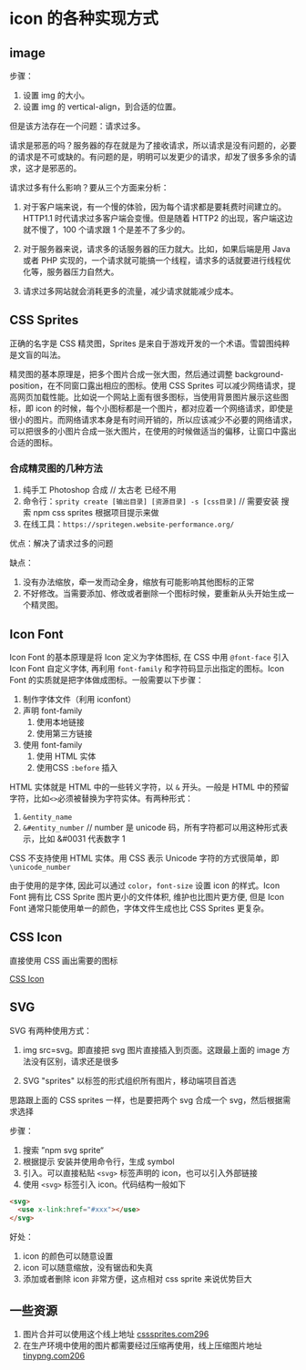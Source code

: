 # icon 的各种实现方式

## image

步骤：

1.  设置 img 的大小。
2. 设置 img 的 vertical-align，到合适的位置。

但是该方法存在一个问题：请求过多。

请求是邪恶的吗？服务器的存在就是为了接收请求，所以请求是没有问题的，必要的请求是不可或缺的。有问题的是，明明可以发更少的请求，却发了很多多余的请求，这才是邪恶的。

请求过多有什么影响？要从三个方面来分析：

1. 对于客户端来说，有一个慢的体验，因为每个请求都是要耗费时间建立的。HTTP1.1 时代请求过多客户端会变慢。但是随着 HTTP2 的出现，客户端这边就不慢了，100 个请求跟 1 个是差不了多少的。

2. 对于服务器来说，请求多的话服务器的压力就大。比如，如果后端是用 Java 或者 PHP 实现的，一个请求就可能搞一个线程，请求多的话就要进行线程优化等，服务器压力自然大。
3. 请求过多网站就会消耗更多的流量，减少请求就能减少成本。

## CSS Sprites

正确的名字是 CSS 精灵图，Sprites 是来自于游戏开发的一个术语。雪碧图纯粹是文盲的叫法。

精灵图的基本原理是，把多个图片合成一张大图，然后通过调整 background-position，在不同窗口露出相应的图标。使用 CSS Sprites 可以减少网络请求，提高网页加载性能。比如说一个网站上面有很多图标，当使用背景图片展示这些图标，即 icon 的时候，每个小图标都是一个图片，都对应着一个网络请求，即使是很小的图片。而网络请求本身是有时间开销的，所以应该减少不必要的网络请求，可以把很多的小图片合成一张大图片，在使用的时候做适当的偏移，让窗口中露出合适的图标。

### 合成精灵图的几种方法

1. 纯手工 Photoshop 合成  // 太古老 已经不用
2. 命令行：`sprity create [输出目录] [资源目录] -s [css目录]`  // 需要安装 搜索 npm css sprites 根据项目提示来做
3. 在线工具：`https://spritegen.website-performance.org/`

优点：解决了请求过多的问题

缺点：

1. 没有办法缩放，牵一发而动全身，缩放有可能影响其他图标的正常
2. 不好修改。当需要添加、修改或者删除一个图标时候，要重新从头开始生成一个精灵图。

## Icon Font

Icon Font 的基本原理是将 Icon 定义为字体图标, 在 CSS 中用 `@font-face`  引入 Icon Font 自定义字体, 再利用 `font-family` 和字符码显示出指定的图标。Icon Font 的实质就是把字体做成图标。一般需要以下步骤：

1. 制作字体文件（利用 iconfont）
2. 声明 font-family
   1. 使用本地链接
   2. 使用第三方链接
3. 使用 font-family
   1. 使用 HTML 实体
   2. 使用CSS `:before` 插入

HTML 实体就是 HTML 中的一些转义字符，以 `&` 开头。一般是 HTML 中的预留字符，比如`<>`必须被替换为字符实体。有两种形式：

1. `&entity_name`
2. `&#entity_number`   // number 是 unicode 码，所有字符都可以用这种形式表示，比如 &#0031 代表数字 1

CSS 不支持使用 HTML 实体。用 CSS 表示 Unicode 字符的方式很简单，即 `\unicode_number`

由于使用的是字体, 因此可以通过 `color`，`font-size` 设置 icon 的样式。Icon Font 拥有比 CSS Sprite 图片更小的文件体积, 维护也比图片更方便, 但是 Icon Font 通常只能使用单一的颜色，字体文件生成也比 CSS Sprites 更复杂。

## CSS Icon

直接使用 CSS 画出需要的图标

[CSS Icon](https://cssicon.space/#/)

## SVG

SVG 有两种使用方式：

1. img src=svg。即直接把 svg 图片直接插入到页面。这跟最上面的 image 方法没有区别，请求还是很多

2. SVG "sprites" 以标签的形式组织所有图片，移动端项目首选


思路跟上面的 CSS sprites 一样，也是要把两个 svg 合成一个 svg，然后根据需求选择

步骤：

1. 搜索 ”npm svg sprite“
2. 根据提示 安装并使用命令行，生成 symbol
3. 引入。可以直接粘贴 `<svg>` 标签声明的 icon，也可以引入外部链接
4. 使用 `<svg>` 标签引入 icon。代码结构一般如下

```html
<svg>
  <use x-link:href="#xxx"></use>
</svg>
```

好处：

1. icon 的颜色可以随意设置
2. icon 可以随意缩放，没有锯齿和失真
3. 添加或者删除 icon 非常方便，这点相对 css sprite 来说优势巨大

## 一些资源

1. 图片合并可以使用这个线上地址 [csssprites.com296](http://csssprites.com/)
2. 在生产环境中使用的图片都需要经过压缩再使用，线上压缩图片地址 [tinypng.com206](https://tinypng.com/)